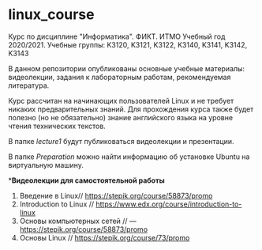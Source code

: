 # linux_course
Курс по дисциплине "Информатика". ФИКТ. ИТМО  Учебный год 2020/2021. Учебные группы: K3120, K3121, K3122, K3140, K3141, K3142, K3143

В данном репозитории опубликованы основные учебные материалы: видеолекции, задания к лабораторным работам, рекомендуемая литература.

Курс рассчитан на начинающих пользователей Linux и не требует никаких предварительных знаний. Для прохождения курса также будет полезно (но не обязательно) знание английского языка на уровне чтения технических текстов.

В папке *lecture1* будут публиковаться видеолекции и презентации.

В папке *Preparation* можно найти информацию об установке Ubuntu на виртуальную машину.

***Видеолекции для самостоятельной работы**

1.	Введение в Linux// https://stepik.org/course/58873/promo
2.	Introduction to Linux // https://www.edx.org/course/introduction-to-linux
3.	Основы компьютерных сетей //  — https://stepik.org/course/58873/promo
4.  Основы Linux // https://stepik.org/course/73/promo

